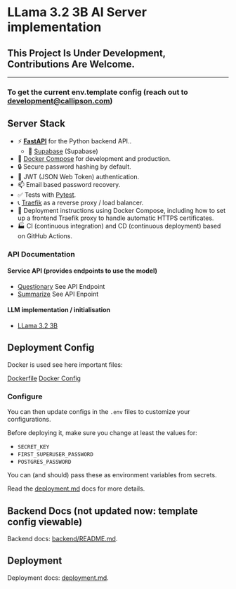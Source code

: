 # LLama 3.2 3B AI Server implementation

## This Project Is Under Development, Contributions Are Welcome.
---
### To get the current env.template config (reach out to [development@callipson.com](mailto:development@callipson.com))


## Server Stack

- ⚡ [**FastAPI**](https://fastapi.tiangolo.com) for the Python backend API..
  - 💾 [Supabase](https://www.supabase.com) (Supabase)
- 🐋 [Docker Compose](https://www.docker.com) for development and production.
- 🔒 Secure password hashing by default.
- 🔑 JWT (JSON Web Token) authentication.
- 📫 Email based password recovery.
- ✅ Tests with [Pytest](https://pytest.org).
- 📞 [Traefik](https://traefik.io) as a reverse proxy / load balancer.
- 🚢 Deployment instructions using Docker Compose, including how to set up a frontend Traefik proxy to handle automatic HTTPS certificates.
- 🏭 CI (continuous integration) and CD (continuous deployment) based on GitHub Actions.

### API Documentation

#### Service API (provides endpoints to use the model)

- [Questionary](/backend/app/services/questionary.py) See API Endpoint
- [Summarize](/backend/app/services/summarize.py) See API Enpoint

#### LLM implementation / initialisation

- [LLama 3.2 3B](/backend/app/services/llms.py)

## Deployment Config

Docker is used see here important files:

[Dockerfile](/backend/Dockerfile)
[Docker Config](/docker-compose.override.yml)

### Configure

You can then update configs in the `.env` files to customize your configurations.

Before deploying it, make sure you change at least the values for:

- `SECRET_KEY`
- `FIRST_SUPERUSER_PASSWORD`
- `POSTGRES_PASSWORD`

You can (and should) pass these as environment variables from secrets.

Read the [deployment.md](./deployment.md) docs for more details.

## Backend Docs (not updated now: template config viewable)

Backend docs: [backend/README.md](./backend/README.md).

## Deployment

Deployment docs: [deployment.md](./deployment.md).
